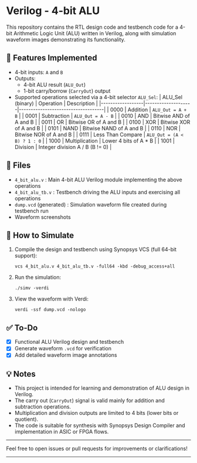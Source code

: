 # Verilog - 4-bit ALU

This repository contains the RTL design code and testbench code for a 4-bit Arithmetic Logic Unit (ALU) written in Verilog, along with simulation waveform images demonstrating its functionality.

## 📌 Features Implemented

- 4-bit inputs: `A` and `B`
- Outputs:
  - 4-bit ALU result (`ALU_Out`)
  - 1-bit carry/borrow (`CarryOut`) output
- Supported operations selected via a 4-bit selector `ALU_Sel`:
  | ALU_Sel (binary) | Operation          | Description                          |
  |------------------|--------------------|------------------------------------|
  | 0000             | Addition           | `ALU_Out = A + B`                   |
  | 0001             | Subtraction        | `ALU_Out = A - B`                   |
  | 0010             | AND                | Bitwise AND of A and B              |
  | 0011             | OR                 | Bitwise OR of A and B               |
  | 0100             | XOR                | Bitwise XOR of A and B              |
  | 0101             | NAND               | Bitwise NAND of A and B             |
  | 0110             | NOR                | Bitwise NOR of A and B              |
  | 0111             | Less Than Compare  | `ALU_Out = (A < B) ? 1 : 0`        |
  | 1000             | Multiplication     | Lower 4 bits of A * B               |
  | 1001             | Division           | Integer division A / B (B != 0)    |

## 📂 Files

- `4_bit_alu.v` : Main 4-bit ALU Verilog module implementing the above operations
- `4_bit_alu_tb.v` : Testbench driving the ALU inputs and exercising all operations
- `dump.vcd` (generated) : Simulation waveform file created during testbench run
- Waveform screenshots 

## 🚀 How to Simulate

1. Compile the design and testbench using Synopsys VCS (full 64-bit support):
    ```
    vcs 4_bit_alu.v 4_bit_alu_tb.v -full64 -kbd -debug_access+all
    ```
2. Run the simulation:
    ```
    ./simv -verdi
    ```
3. View the waveform with Verdi:
    ```
    verdi -ssf dump.vcd -nologo
    ```

## ✅ To-Do

- [x] Functional ALU Verilog design and testbench
- [x] Generate waveform `.vcd` for verification
- [x] Add detailed waveform image annotations

## 💡 Notes

- This project is intended for learning and demonstration of ALU design in Verilog.
- The carry out (`CarryOut`) signal is valid mainly for addition and subtraction operations.
- Multiplication and division outputs are limited to 4 bits (lower bits or quotient).
- The code is suitable for synthesis with Synopsys Design Compiler and implementation in ASIC or FPGA flows.

---

Feel free to open issues or pull requests for improvements or clarifications!

---

